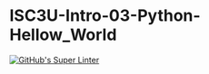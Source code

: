 # ISC3U-Intro-03-Python-Hellow_World


[![GitHub's Super Linter](https://github.com/mark-mcgarrity/ISC3U-Intro-03-Python-Hellow_World/workflows/GitHub's%20Super%20Linter/badge.svg)](https://github.com/mark-mcgarrity/ISC3U-Intro-03-Python-Hellow_World/actions)

